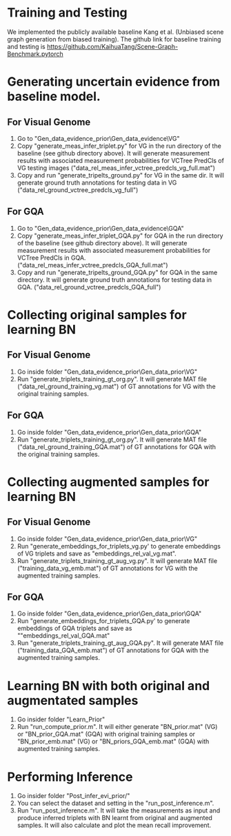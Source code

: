 # Training and Testing

We implemented the publicly available baseline Kang et al. (Unbiased scene graph generation from biased training). The github link for baseline training and testing is https://github.com/KaihuaTang/Scene-Graph-Benchmark.pytorch

# Generating uncertain evidence from baseline model. 
## For Visual Genome 
1. Go to "Gen_data_evidence_prior\Gen_data_evidence\VG" 
2. Copy "generate_meas_infer_triplet.py" for VG in the run directory of the baseline (see github directory above). It will generate measurement results with associated measurement probabilities for VCTree PredCls of VG testing images ("data_rel_meas_infer_vctree_predcls_vg_full.mat")
3. Copy and run "generate_tripelts_ground.py" for VG in the same dir. It will generate ground truth annotations for testing data in VG ("data_rel_ground_vctree_predcls_vg_full") 

## For GQA
1. Go to "Gen_data_evidence_prior\Gen_data_evidence\GQA"
2. Copy "generate_meas_infer_triplet_GQA.py" for GQA in the run directory of the baseline (see github directory above). It will generate measurement results with associated measurement probabilities for VCTree PredCls in GQA. ("data_rel_meas_infer_vctree_predcls_GQA_full.mat")
3. Copy and run "generate_tripelts_ground_GQA.py" for GQA in the same directory. It will generate ground truth annotations for testing data in GQA. ("data_rel_ground_vctree_predcls_GQA_full")


# Collecting original samples for learning BN  
## For Visual Genome 
1. Go inside folder "Gen_data_evidence_prior\Gen_data_prior\VG"
2. Run "generate_triplets_training_gt_org.py". It will generate MAT file ("data_rel_ground_training_vg.mat") of GT annotations for VG with the original training samples.

## For GQA
1. Go inside folder "Gen_data_evidence_prior\Gen_data_prior\GQA"
2. Run "generate_triplets_training_gt_org.py". It will generate MAT file ("data_rel_ground_training_GQA.mat") of GT annotations for GQA with the original training samples. 


# Collecting augmented samples for learning BN  
## For Visual Genome
1. Go inside folder "Gen_data_evidence_prior\Gen_data_prior\VG"
2. Run "generate_embeddings_for_triplets_vg.py' to generate embeddings of VG triplets and save as "embeddings_rel_val_vg.mat". 
3. Run "generate_triplets_training_gt_aug_vg.py". It will generate MAT file ("training_data_vg_emb.mat") of GT annotations for VG with the augmented training samples.

## For GQA
1. Go inside folder "Gen_data_evidence_prior\Gen_data_prior\GQA"
2. Run "generate_embeddings_for_triplets_GQA.py' to generate embeddings of GQA triplets and save as ""embeddings_rel_val_GQA.mat" 
3. Run "generate_triplets_training_gt_aug_GQA.py". It will generate MAT file ("training_data_GQA_emb.mat") of GT annotations for GQA with the augmented training samples.


# Learning BN with both original and augmentated samples
1. Go insider folder "Learn_Prior\"
2. Run "run_compute_prior.m". It will either generate "BN_prior.mat" (VG) or "BN_prior_GQA.mat" (GQA) with original training samples 
	or "BN_prior_emb.mat" (VG) or "BN_priors_GQA_emb.mat" (GQA)  with augmented training samples. 

# Performing Inference
1. Go insider folder "Post_infer_evi_prior/"
2. You can select the dataset and setting in the "run_post_inference.m". 
3. Run "run_post_inference.m". It will take the measurements as input and produce inferred triplets with BN learnt from original and augmented samples. 
	It will also calculate and plot the mean recall improvement. 
